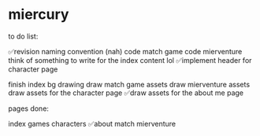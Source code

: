 # miercury

to do list:

✅revision naming convention (nah)
code match game
code mierventure
think of something to write for the index content lol
✅implement header for character page

finish index bg drawing
draw match game assets
draw mierventure assets
draw assets for the character page
✅draw assets for the about me page

pages done:

index
games
characters
✅about
match
mierventure
